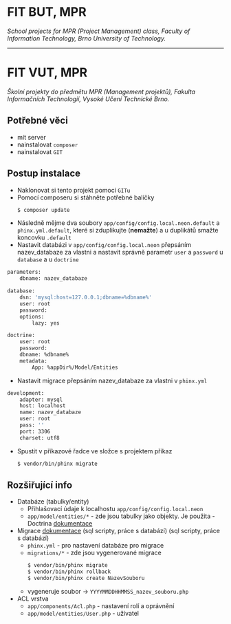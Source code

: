 # FIT BUT, MPR
*School projects for MPR (Project Management) class, Faculty of Information Technology, Brno University of Technology.*
___
# FIT VUT, MPR
*Školní projekty do předmětu MPR (Management projektů), Fakulta Informačních Technologií, Vysoké Učení Technické Brno.*

## Potřebné věci
- mít server
- nainstalovat `composer`
- nainstalovat `GIT`

## Postup instalace
- Naklonovat si tento projekt pomocí `GITu`
- Pomocí composeru si stáhněte potřebné balíčky 
    ```sh 
    $ composer update
    ``` 
- Následně mějme dva soubory `app/config/config.local.neon.default` a `phinx.yml.default`, které si zduplikujte (**nemažte**) a u duplikátů smažte koncovku `.default`
- Nastavit databázi v `app/config/config.local.neon` přepsáním nazev_databaze za vlastni a nastavit správně parametr `user` a `password` u `database` a u `doctrine` 
```sh
parameters:
	dbname: nazev_databaze

database:
	dsn: 'mysql:host=127.0.0.1;dbname=%dbname%'
	user: root
	password:
	options:
		lazy: yes

doctrine:
	user: root
	password:
	dbname: %dbname%
	metadata:
		App: %appDir%/Model/Entities
```
- Nastavit migrace přepsáním nazev_databaze za vlastni v `phinx.yml`
```sh
development:
    adapter: mysql
    host: localhost
    name: nazev_databaze
    user: root
    pass: ''
    port: 3306
    charset: utf8
```
- Spustit v příkazové řadce ve složce s projektem příkaz
	```sh
	$ vendor/bin/phinx migrate
	```

## Rozšiřující info
- Databáze (tabulky/entity)
    - Přihlašovací údaje k localhostu `app/config/config.local.neon`
    - `app/model/entities/*` - zde jsou tabulky jako objekty. Je použita               - Doctrina [dokumentace](http://docs.doctrine-project.org/projects/doctrine-orm/en/latest/reference/working-with-objects.html)
- Migrace [dokumentace](http://docs.phinx.org/en/latest/migrations.html) (sql scripty, práce s databází) (sql scripty, práce s databází)
    - `phinx.yml` - pro nastavení databáze pro migrace
    - `migrations/*` - zde jsou vygenerované migrace
        ```sh
        $ vendor/bin/phinx migrate
        $ vendor/bin/phinx rollback
        $ vendor/bin/phinx create NazevSouboru
        ```
    - vygeneruje soubor -> `YYYYMMDDHHMMSS_nazev_souboru.php`
- ACL vrstva
    - `app/components/Acl.php` - nastavení rolí a oprávnění
    - `app/model/entities/User.php` - uživatel
